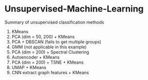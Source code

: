 # Unsupervised-Machine-Learning
Summary of unsupervised classification methods

1. KMeans
2. PCA (dim = 50, 200) + KMeans
3. PCA + DBSCAN (fails to get multiple groups)
4. GMM (not applicable in this example)
5. PCA (dim = 200) + Spectral Clustering
6. Autoencoder + KMeans
7. PCA (dim = 200) + TSNE + KMeans
8. UMAP + KMeans
9. CNN extract graph features + KMeans
